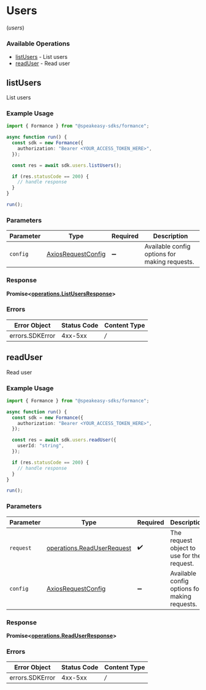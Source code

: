 # Users
(*users*)

### Available Operations

* [listUsers](#listusers) - List users
* [readUser](#readuser) - Read user

## listUsers

List users

### Example Usage

```typescript
import { Formance } from "@speakeasy-sdks/formance";

async function run() {
  const sdk = new Formance({
    authorization: "Bearer <YOUR_ACCESS_TOKEN_HERE>",
  });

  const res = await sdk.users.listUsers();

  if (res.statusCode == 200) {
    // handle response
  }
}

run();
```

### Parameters

| Parameter                                                    | Type                                                         | Required                                                     | Description                                                  |
| ------------------------------------------------------------ | ------------------------------------------------------------ | ------------------------------------------------------------ | ------------------------------------------------------------ |
| `config`                                                     | [AxiosRequestConfig](https://axios-http.com/docs/req_config) | :heavy_minus_sign:                                           | Available config options for making requests.                |


### Response

**Promise<[operations.ListUsersResponse](../../sdk/models/operations/listusersresponse.md)>**
### Errors

| Error Object    | Status Code     | Content Type    |
| --------------- | --------------- | --------------- |
| errors.SDKError | 4xx-5xx         | */*             |

## readUser

Read user

### Example Usage

```typescript
import { Formance } from "@speakeasy-sdks/formance";

async function run() {
  const sdk = new Formance({
    authorization: "Bearer <YOUR_ACCESS_TOKEN_HERE>",
  });

  const res = await sdk.users.readUser({
    userId: "string",
  });

  if (res.statusCode == 200) {
    // handle response
  }
}

run();
```

### Parameters

| Parameter                                                                    | Type                                                                         | Required                                                                     | Description                                                                  |
| ---------------------------------------------------------------------------- | ---------------------------------------------------------------------------- | ---------------------------------------------------------------------------- | ---------------------------------------------------------------------------- |
| `request`                                                                    | [operations.ReadUserRequest](../../sdk/models/operations/readuserrequest.md) | :heavy_check_mark:                                                           | The request object to use for the request.                                   |
| `config`                                                                     | [AxiosRequestConfig](https://axios-http.com/docs/req_config)                 | :heavy_minus_sign:                                                           | Available config options for making requests.                                |


### Response

**Promise<[operations.ReadUserResponse](../../sdk/models/operations/readuserresponse.md)>**
### Errors

| Error Object    | Status Code     | Content Type    |
| --------------- | --------------- | --------------- |
| errors.SDKError | 4xx-5xx         | */*             |
